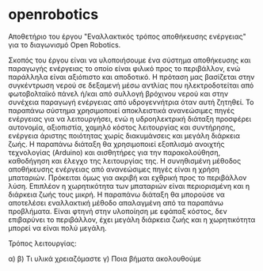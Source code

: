 # openrobotics
Αποθετήριο του έργου "Εναλλακτικός τρόπος αποθήκευσης ενέργειας" για το διαγωνισμό Open Robotics.

Σκοπός του έργου είναι να υλοποιήσουμε ένα σύστημα αποθήκευσης και παραγωγής ενέργειας το οποίο είναι φιλικό προς το περιβάλλον, ενώ παράλληλα είναι αξιόπιστο και αποδοτικό. Η πρόταση μας βασίζεται στην συγκέντρωση νερού σε δεξαμενή μέσω αντλίας που ηλεκτροδοτείται από φωτοβολταϊκό πάνελ ή/και από συλλογή βρόχινου νερού και στην συνέχεια παραγωγή ενέργειας από υδρογεννήτρια όταν αυτή ζητηθεί. Το παραπάνω σύστημα χρησιμοποιεί αποκλειστικά ανανεώσιμες πηγές ενέργειας για να λειτουργήσει, ενώ η υδροηλεκτρική διάταξη προσφέρει αυτονομία, αξιοπιστία, χαμηλό κόστος λειτουργίας και συντήρησης, ενέργεια άριστης ποιότητας χωρίς διακυμάνσεις και μεγάλη διάρκεια ζωής.
Η παραπάνω διάταξη θα χρησιμοποιεί εξοπλισμό ανοιχτής τεχνολογίας (Arduino) και αισθητήρες για την παρακολούθηση, καθοδήγηση και έλεγχο της λειτουργίας της.
Η συνηθισμένη μέθοδος αποθήκευσης ενέργειας από ανανεώσιμες πηγές είναι η χρήση μπαταριών. Πρόκειται όμως για ακριβή και εχθρική προς το περιβάλλον λύση. Επιπλέον η χωρητικότητα των μπαταριών είναι περιορισμένη και η διάρκεια ζωής τους μικρή. Η παραπάνω διάταξη θα μπορούσε να αποτελέσει εναλλακτική μέθοδο απαλαγμένη από τα παραπάνω προβλήματα. Είναι φτηνή στην υλοποίηση με εφάπαξ κόστος, δεν επιβαρύνει το περιβάλλον, έχει μεγάλη διάρκεια ζωής και η χωρητικότητα μπορεί να είναι πολύ μεγάλη.

Τρόπος λειτουργίας: 

α) 
β) Τι υλικά χρειαζόμαστε
γ) Ποια βήματα ακολουθούμε
